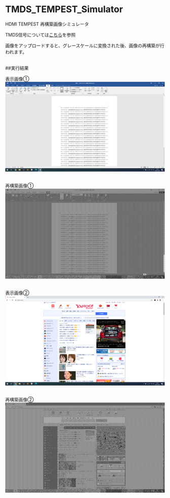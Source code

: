 # TMDS_TEMPEST_Simulator
HDMI TEMPEST 再構築画像シミュレータ

TMDS信号については[こちら](https://github.com/daianjibetu/TMDS_Signal_Simulator)を参照  

画像をアップロードすると、グレースケールに変換された後、画像の再構築が行われます。

<br>
##実行結果
<br>

表示画像①
<img src="img/1.png"><br><br>

再構築画像①
<img src="img/1_TEMPEST.png"><br><br>

表示画像②
<img src="img/2.png"><br><br>

再構築画像②
<img src="img/2_TEMPEST.png"><br><br>